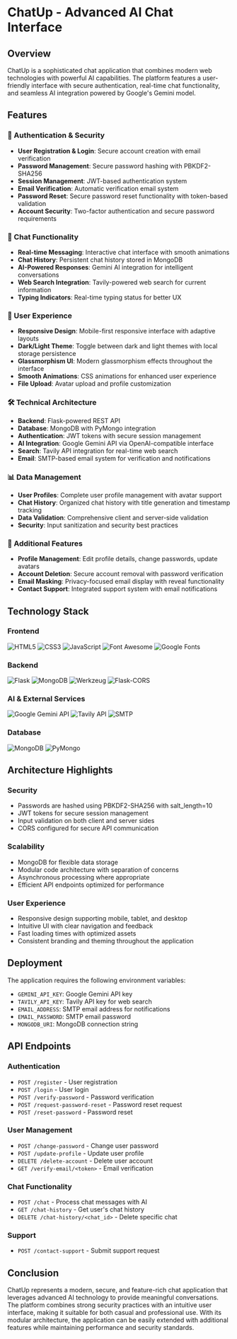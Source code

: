# ChatUp - Advanced AI Chat Interface

## Overview
ChatUp is a sophisticated chat application that combines modern web technologies with powerful AI capabilities. The platform features a user-friendly interface with secure authentication, real-time chat functionality, and seamless AI integration powered by Google's Gemini model.

## Features

### 🔐 Authentication & Security
- **User Registration & Login**: Secure account creation with email verification
- **Password Management**: Secure password hashing with PBKDF2-SHA256
- **Session Management**: JWT-based authentication system
- **Email Verification**: Automatic verification email system
- **Password Reset**: Secure password reset functionality with token-based validation
- **Account Security**: Two-factor authentication and secure password requirements

### 💬 Chat Functionality
- **Real-time Messaging**: Interactive chat interface with smooth animations
- **Chat History**: Persistent chat history stored in MongoDB
- **AI-Powered Responses**: Gemini AI integration for intelligent conversations
- **Web Search Integration**: Tavily-powered web search for current information
- **Typing Indicators**: Real-time typing status for better UX

### 🎨 User Experience
- **Responsive Design**: Mobile-first responsive interface with adaptive layouts
- **Dark/Light Theme**: Toggle between dark and light themes with local storage persistence
- **Glassmorphism UI**: Modern glassmorphism effects throughout the interface
- **Smooth Animations**: CSS animations for enhanced user experience
- **File Upload**: Avatar upload and profile customization

### 🛠️ Technical Architecture
- **Backend**: Flask-powered REST API
- **Database**: MongoDB with PyMongo integration
- **Authentication**: JWT tokens with secure session management
- **AI Integration**: Google Gemini API via OpenAI-compatible interface
- **Search**: Tavily API integration for real-time web search
- **Email**: SMTP-based email system for verification and notifications

### 📊 Data Management
- **User Profiles**: Complete user profile management with avatar support
- **Chat History**: Organized chat history with title generation and timestamp tracking
- **Data Validation**: Comprehensive client and server-side validation
- **Security**: Input sanitization and security best practices

### 🎯 Additional Features
- **Profile Management**: Edit profile details, change passwords, update avatars
- **Account Deletion**: Secure account removal with password verification
- **Email Masking**: Privacy-focused email display with reveal functionality
- **Contact Support**: Integrated support system with email notifications

## Technology Stack

### Frontend  
![HTML5](https://img.shields.io/badge/HTML5-E34F26?logo=html5&logoColor=white&style=flat)  ![CSS3](https://img.shields.io/badge/CSS3-1572B6?logo=css3&logoColor=white&style=flat)  ![JavaScript](https://img.shields.io/badge/JavaScript-F7DF1E?logo=javascript&logoColor=black&style=flat)  ![Font Awesome](https://img.shields.io/badge/Font_Awesome-528DD7?logo=fontawesome&logoColor=white&style=flat)  ![Google Fonts](https://img.shields.io/badge/Google%20Fonts-4285F4?logo=google&logoColor=white&style=flat)  

### Backend  
![Flask](https://img.shields.io/badge/Flask-000000?logo=flask&logoColor=white&style=flat)  ![MongoDB](https://img.shields.io/badge/MongoDB-47A248?logo=mongodb&logoColor=white&style=flat)  ![Werkzeug](https://img.shields.io/badge/Werkzeug-005F73?logo=python&logoColor=white&style=flat)  ![Flask-CORS](https://img.shields.io/badge/Flask-CORS-000000?logo=flask&logoColor=white&style=flat)  

### AI & External Services  
![Google Gemini API](https://img.shields.io/badge/Google%20Gemini-4285F4?logo=google&logoColor=white&style=flat)  ![Tavily API](https://img.shields.io/badge/Tavily-00ADEF?style=flat)  ![SMTP](https://img.shields.io/badge/SMTP-D14836?logo=gmail&logoColor=white&style=flat)  

### Database  
![MongoDB](https://img.shields.io/badge/MongoDB-47A248?logo=mongodb&logoColor=white&style=flat)  ![PyMongo](https://img.shields.io/badge/PyMongo-47A248?logo=python&logoColor=white&style=flat)  


## Architecture Highlights

### Security
- Passwords are hashed using PBKDF2-SHA256 with salt_length=10
- JWT tokens for secure session management
- Input validation on both client and server sides
- CORS configured for secure API communication

### Scalability
- MongoDB for flexible data storage
- Modular code architecture with separation of concerns
- Asynchronous processing where appropriate
- Efficient API endpoints optimized for performance

### User Experience
- Responsive design supporting mobile, tablet, and desktop
- Intuitive UI with clear navigation and feedback
- Fast loading times with optimized assets
- Consistent branding and theming throughout the application

## Deployment

The application requires the following environment variables:
- `GEMINI_API_KEY`: Google Gemini API key
- `TAVILY_API_KEY`: Tavily API key for web search
- `EMAIL_ADDRESS`: SMTP email address for notifications
- `EMAIL_PASSWORD`: SMTP email password
- `MONGODB_URI`: MongoDB connection string

## API Endpoints

### Authentication
- `POST /register` - User registration
- `POST /login` - User login
- `POST /verify-password` - Password verification
- `POST /request-password-reset` - Password reset request
- `POST /reset-password` - Password reset

### User Management
- `POST /change-password` - Change user password
- `POST /update-profile` - Update user profile
- `DELETE /delete-account` - Delete user account
- `GET /verify-email/<token>` - Email verification

### Chat Functionality
- `POST /chat` - Process chat messages with AI
- `GET /chat-history` - Get user's chat history
- `DELETE /chat-history/<chat_id>` - Delete specific chat

### Support
- `POST /contact-support` - Submit support request

## Conclusion

ChatUp represents a modern, secure, and feature-rich chat application that leverages advanced AI technology to provide meaningful conversations. The platform combines strong security practices with an intuitive user interface, making it suitable for both casual and professional use. With its modular architecture, the application can be easily extended with additional features while maintaining performance and security standards.